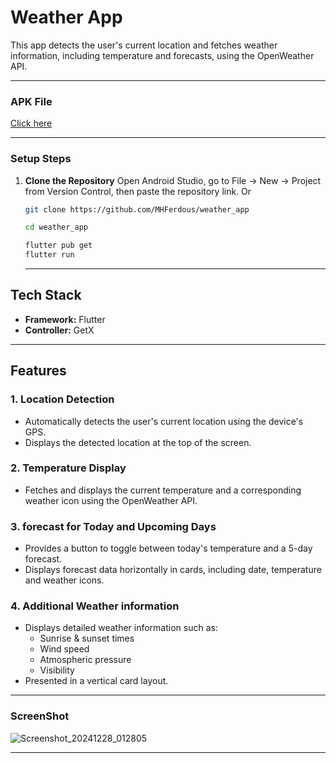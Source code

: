 # **Weather App**

This app detects the user's current location and fetches weather information, including temperature and forecasts, using the OpenWeather API.

---

### **APK File** 

[Click here](https://drive.google.com/drive/folders/1vh5AAkcf95zs0MjaBu-hA0tCCH2SDLsi?usp=sharing)

---

### **Setup Steps**

1. **Clone the Repository**
   Open Android Studio, go to File -> New -> Project from Version Control, then paste the repository link. Or
   ```bash
   git clone https://github.com/MHFerdous/weather_app
   ```
   ```bash
   cd weather_app
   ```
   ```bash
   flutter pub get
   flutter run
   ```

   ---


## **Tech Stack**

- **Framework:** Flutter
- **Controller:** GetX

---

## **Features**

### **1. Location Detection**
- Automatically detects the user's current location using the device's GPS.
- Displays the detected location at the top of the screen.

### **2. Temperature Display**
- Fetches and displays the current temperature and a corresponding weather icon using the OpenWeather API.

### **3. forecast for Today and Upcoming Days**
- Provides a button to toggle between today's temperature and a 5-day forecast.
- Displays forecast data horizontally in cards, including date, temperature and weather icons.

### **4. Additional Weather information**

- Displays detailed weather information such as:
  - Sunrise & sunset times
  - Wind speed
  - Atmospheric pressure
  - Visibility
- Presented in a vertical card layout.

---

### **ScreenShot**

![Screenshot_20241228_012805](https://github.com/user-attachments/assets/28ad5853-bbe2-4c58-8627-dc88fcc53f51)

---
